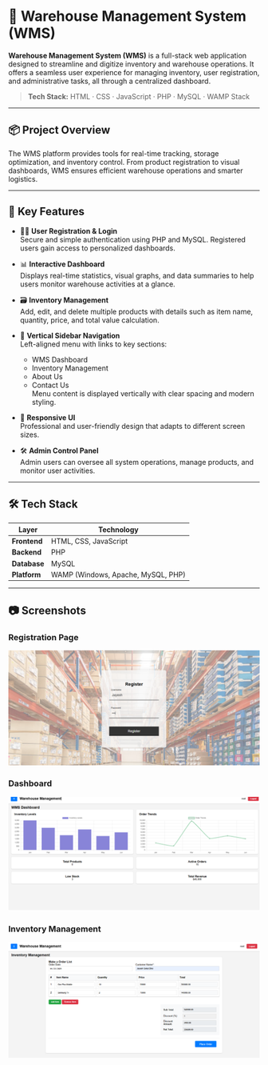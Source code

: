 # 🏢 Warehouse Management System (WMS)

**Warehouse Management System (WMS)** is a full-stack web application designed to streamline and digitize inventory and warehouse operations. It offers a seamless user experience for managing inventory, user registration, and administrative tasks, all through a centralized dashboard.

> **Tech Stack:** HTML · CSS · JavaScript · PHP · MySQL · WAMP Stack

---

## 📦 Project Overview

The WMS platform provides tools for real-time tracking, storage optimization, and inventory control. From product registration to visual dashboards, WMS ensures efficient warehouse operations and smarter logistics.

---

## 🚀 Key Features

- 🧑‍💼 **User Registration & Login**  
  Secure and simple authentication using PHP and MySQL. Registered users gain access to personalized dashboards.

- 📊 **Interactive Dashboard**  
  Displays real-time statistics, visual graphs, and data summaries to help users monitor warehouse activities at a glance.

- 🗃️ **Inventory Management**  
  Add, edit, and delete multiple products with details such as item name, quantity, price, and total value calculation.

- 📂 **Vertical Sidebar Navigation**  
  Left-aligned menu with links to key sections:
  - WMS Dashboard
  - Inventory Management
  - About Us
  - Contact Us  
  Menu content is displayed vertically with clear spacing and modern styling.

- 🎨 **Responsive UI**  
  Professional and user-friendly design that adapts to different screen sizes.

- 🛠️ **Admin Control Panel**  
  Admin users can oversee all system operations, manage products, and monitor user activities.

---

## 🛠 Tech Stack

| Layer         | Technology      |
|---------------|------------------|
| **Frontend**  | HTML, CSS, JavaScript |
| **Backend**   | PHP |
| **Database**  | MySQL |
| **Platform**  | WAMP (Windows, Apache, MySQL, PHP) |

---

<h2>📷 Screenshots</h2>

<h3>Registration Page</h3>
<img src="WMS_SCREENSHOT/WMS_Registration_page.png" alt="WMS Registration Page" width="600" />

<h3>Dashboard</h3>
<img src="WMS_SCREENSHOT/WMS_Dashboard.png" alt="WMS Dashboard" width="600" />

<h3>Inventory Management</h3>
<img src="WMS_SCREENSHOT/WMS_Inventory.png" alt="WMS Inventory" width="600" />






